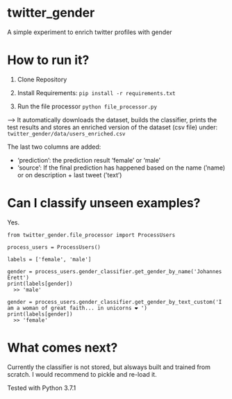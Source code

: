 # twitter_gender
A simple experiment to enrich twitter profiles with gender

# How to run it?
1. Clone Repository

2. Install Requirements:
`pip install -r requirements.txt`

3. Run the file processor
`python file_processor.py`


—> It automatically downloads the dataset, builds the classifier, prints the test results and stores an enriched version of the dataset (csv file) under:
`twitter_gender/data/users_enriched.csv`

The last two columns are added: 
* ‘prediction’: the prediction result ‘female’ or ‘male'
* ‘source’: If the final prediction has happened based on the name (’name) or on description + last tweet (’text’)

# Can I classify unseen examples?

Yes.
```
from twitter_gender.file_processor import ProcessUsers

process_users = ProcessUsers()

labels = ['female', 'male']

gender = process_users.gender_classifier.get_gender_by_name('Johannes Erett')
print(labels[gender])
  >> 'male'

gender = process_users.gender_classifier.get_gender_by_text_custom('I am a woman of great faith... in unicorns ❤️ ')
print(labels[gender])
  >> 'female'
```

# What comes next?

Currently the classifier is not stored, but alsways built and trained from scratch. I would recommend to pickle and re-load it.



Tested with Python 3.7.1
